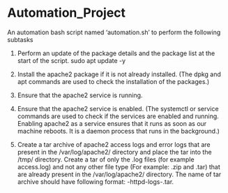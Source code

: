 # Automation_Project

An automation bash script named ‘automation.sh’ to perform the following subtasks

1) Perform an update of the package details and the package list at the start of the script.
sudo apt update -y
 
2) Install the apache2 package if it is not already installed. (The dpkg and apt commands are used to check the installation of the packages.)

3) Ensure that the apache2 service is running. 

4) Ensure that the apache2 service is enabled. (The systemctl or service commands are used to check if the services are enabled and running. Enabling apache2 as a service ensures that it runs as soon as our machine reboots. It is a daemon process that runs in the background.)

5) Create a tar archive of apache2 access logs and error logs that are present in the /var/log/apache2/ directory and place the tar into the /tmp/ directory. Create a tar of only the .log files (for example access.log) and not any other file type (For example: .zip and .tar) that are already present in the /var/log/apache2/ directory. The name of tar archive should have following format:  <your _name>-httpd-logs-<timestamp>.tar.
